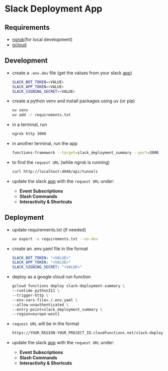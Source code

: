 # Slack Deployment App

## Requirements

- [ngrok](https://ngrok.com/docs/getting-started/)(for local development)
- [gcloud](https://cloud.google.com/sdk/docs/install)

## Development

- create a `.env.dev` file (get the values from your slack [app](https://api.slack.com/apps))

  ```sh
  SLACK_BOT_TOKEN=<VALUE>
  SLACK_APP_TOKEN=<VALUE>
  SLACK_SIGNING_SECRET=<VALUE>
  ```

- create a python venv and install packages using uv (or pip)

  ```sh
  uv venv
  uv add -r requirements.txt
  ```

- in a terminal, run

  ```sh
  ngrok http 3000
  ```

- in another terminal, run the app

  ```sh
  functions-framework --target=slack_deployment_summary --port=3000
  ```

- to find the `request URL` (while ngrok is running)

  ```sh
  curl http://localhost:4040/api/tunnels
  ```

- update the slack [app](https://api.slack.com/apps) with the `request URL` under:

    - **Event Subscriptions**
    - **Slash Commands**
    - **Interactivity & Shortcuts**

## Deployment

- update requirements.txt (if needed)

  ```sh
  uv export -o requirements.txt --no-dev
  ```

- create an .env.yaml file in the format

  ```yml
  SLACK_BOT_TOKEN: "<VALUE>"
  SLACK_APP_TOKEN: "<VALUE>"
  SLACK_SIGNING_SECRET: "<VALUE>"
  ```

- deploy as a google cloud run function

  ```sh
  gcloud functions deploy slack-deployment-summary \
  --runtime python311 \
  --trigger-http \
  --env-vars-file=./.env.yaml \
  --allow-unauthenticated \
  --entry-point=slack_deployment_summary \
  --region=europe-west1
  ```

- `request URL` will be in the format

  ```sh
  https://YOUR_REGION-YOUR_PROJECT_ID.cloudfunctions.net/slack-deployment-summary
  ```

- update the slack [app](https://api.slack.com/apps) with the `request URL` under:

    - **Event Subscriptions**
    - **Slash Commands**
    - **Interactivity & Shortcuts**

